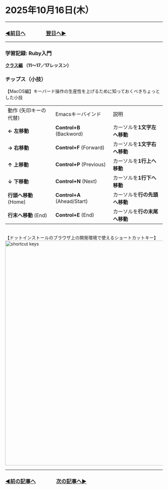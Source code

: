 # 2025年10月16日(木）

---

### [◀️前日へ](https://github.com/yuasys/chatty-journal/blob/main/2025/10/2025-10-15.md)&emsp;&emsp;&emsp;&emsp;[翌日へ▶️](https://github.com/yuasys/chatty-journal/blob/main/2025/10/2025-10-17.md)

---

### 学習記録: Ruby入門

<b>[クラス編](https://dotinstall.com/lessons/basic_ruby_classes) （11〜17／17レッスン）&emsp;
</b>

### チップス（小技）

【MacOS編】キーバード操作の生産性を上げるために知っておくべきちょっとした小技

<table>
  <tr><td>動作 (矢印キーの代替)</td><td>Emacsキーバインド</td><td>説明</td></tr>
  <tr><td><b>← 左移動</b></td><td><b>Control+B</b> (Backword)</td><td>カーソルを<b>1文字左へ移動</b></td></tr>
  <tr><td><b>→ 右移動</b></td><td><b>Control+F</b> (Forward)</td><td>カーソルを<b>1文字右へ移動</b></td></tr>
  <tr><td><b>↑ 上移動</b></td><td><b>Control+P</b> (Previous)</td><td>カーソルを<b>1行上へ移動</b></td></tr>
  <tr><td><b>↓ 下移動</b></td><td><b>Control+N</b> (Next)</td><td>カーソルを<b>1行下へ移動</b></td></tr>
  <tr><td><b>行頭へ移動</b> (Home)</td><td><b>Control+A</b> (Ahead/Start)</td><td>カーソルを<b>行の先頭へ移動</b></td></tr>
  <tr><td><b>行末へ移動</b> (End)</td><td><b>Control+E</b> (End)</td><td>カーソルを<b>行の末尾へ移動</b></td></tr>
</table>
<br/>【ドットインストールのブラウザ上の開発環境で使えるショートカットキー】<br/>
<img width="720" alt="shortcut keys" src="https://github.com/user-attachments/assets/f71d2e6b-634e-42b2-8a7d-7f110065a55c" />


---

### [◀️前の記事へ](https://github.com/yuasys/chatty-journal/blob/main/2025/10/2025-10-15.md)&emsp;&emsp;&emsp;&emsp;[次の記事へ▶️](https://github.com/yuasys/chatty-journal/blob/main/2025/10/2025-10-17.md)

